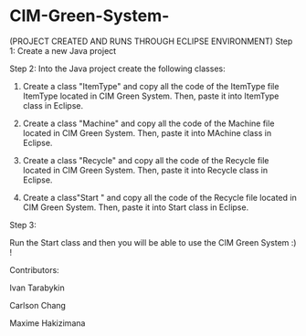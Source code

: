 # CIM-Green-System-

(PROJECT CREATED AND RUNS THROUGH ECLIPSE ENVIRONMENT)
Step 1: 
Create a new Java project

Step 2: 
Into the Java project create the following classes: 

1) Create a class "ItemType" and copy all the code of the ItemType file ItemType located in CIM Green System. Then, paste it into ItemType class in Eclipse.

2) Create a class "Machine" and copy all the code of the Machine file  located in CIM Green System. Then, paste it into MAchine class in Eclipse.

3) Create a class "Recycle" and copy all the code of the Recycle file  located in CIM Green System. Then, paste it into Recycle class in Eclipse.

4)  Create a class"Start "  and copy all the code of the Recycle file  located in CIM Green System. Then, paste it into Start class in Eclipse.


Step 3: 

Run the Start class and then you will be able to use the CIM Green System :) ! 

Contributors:


Ivan Tarabykin 

Carlson Chang

Maxime Hakizimana 

